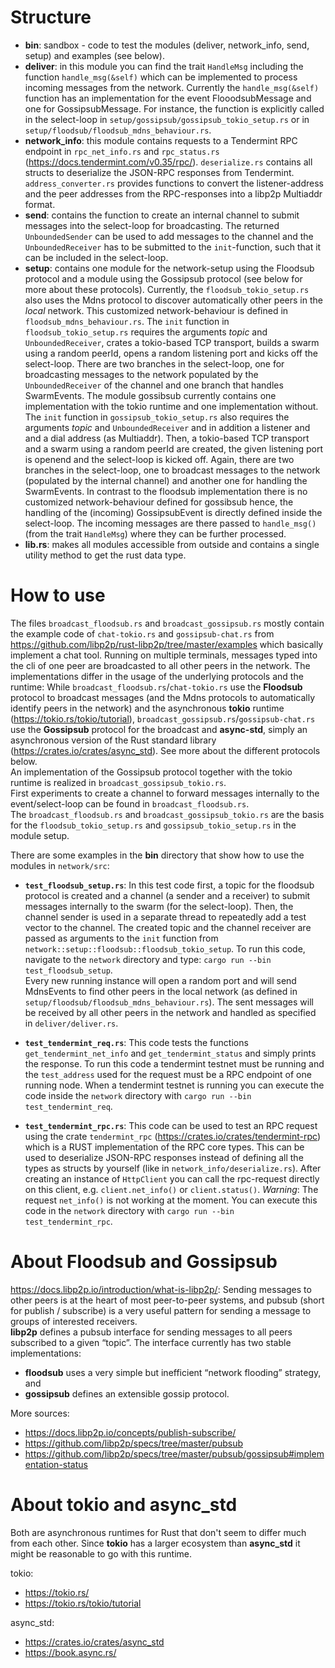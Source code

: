 # Structure

- **bin**: sandbox - code to test the modules (deliver, network_info, send, setup) and examples (see below).
- **deliver**: in this module you can find the trait `HandleMsg` including the function `handle_msg(&self)` which can be implemented to process incoming messages from the network. Currently the `handle_msg(&self)` function has an implementation for the event FlooodsubMessage and one for GossipsubMessage. For instance, the function is explicitly called in the select-loop in `setup/gossipsub/gossipsub_tokio_setup.rs` or in `setup/floodsub/floodsub_mdns_behaviour.rs`.
- **network_info**: this module contains requests to a Tendermint RPC endpoint in `rpc_net_info.rs` and `rpc_status.rs` (https://docs.tendermint.com/v0.35/rpc/). `deserialize.rs` contains all structs to deserialize the JSON-RPC responses from Tendermint. `address_converter.rs` provides functions to convert the listener-address and the peer addresses from the RPC-responses into a libp2p Multiaddr format. 
- **send**: contains the function to create an internal channel to submit messages into the select-loop for broadcasting. The returned `UnboundedSender` can be used to add messages to the channel and the `UnboundedReceiver` has to be submitted to the `init`-function, such that it can be included in the select-loop.
- **setup**: contains one module for the network-setup using the Floodsub protocol and a module using the Gossipsub protocol (see below for more about these protocols). Currently, the `floodsub_tokio_setup.rs` also uses the Mdns protocol to discover automatically other peers in the *local* network. This customized network-behaviour is defined in `floodsub_mdns_behaviour.rs`. The `init` function in `floodsub_tokio_setup.rs` requires the arguments *topic* and `UnboundedReceiver`, crates a tokio-based TCP transport, builds a swarm using a random peerId, opens a random listening port and kicks off the select-loop. There are two branches in the select-loop, one for broadcasting messages to the network populated by the `UnboundedReceiver` of the channel and one branch that handles SwarmEvents. The module gossibsub currently contains one implementation with the tokio runtime and one implementation without. The `init` function in `gossipsub_tokio_setup.rs` also requires the arguments *topic* and `UnboundedReceiver` and in addition a listener and and a dial address (as Multiaddr). Then, a tokio-based TCP transport and a swarm using a random peerId are created, the given listening port is openend and the select-loop is kicked off. Again, there are two branches in the select-loop, one to broadcast messages to the network (populated by the internal channel) and another one for handling the SwarmEvents. In contrast to the floodsub implementation there is no customized network-behaviour defined for gossibsub hence, the handling of the (incoming) GossipsubEvent is directly defined inside the select-loop. The incoming messages are there passed to `handle_msg()` (from the trait `HandleMsg`) where they can be further processed.
- **lib.rs**: makes all modules accessible from outside and contains a single utility method to get the rust data type.

# How to use
The files `broadcast_floodsub.rs` and `broadcast_gossipsub.rs` mostly contain the example code of `chat-tokio.rs` and `gossipsub-chat.rs` from https://github.com/libp2p/rust-libp2p/tree/master/examples which basically implement a chat tool. Running on multiple terminals, messages typed into the cli of one peer are broadcasted to all other peers in the network. The implementations differ in the usage of the underlying protocols and the runtime: While `broadcast_floodsub.rs`/`chat-tokio.rs` use the **Floodsub** protocol to broadcast messages (and the Mdns protocols to automatically identify peers in the network) and the asynchronous **tokio** runtime (https://tokio.rs/tokio/tutorial), `broadcast_gossipsub.rs`/`gossipsub-chat.rs` use the **Gossipsub** protocol for the broadcast and **async-std**, simply an asynchronous version of the Rust standard library (https://crates.io/crates/async_std). See more about the different protocols below.<br/>
An implementation of the Gossipsub protocol together with the tokio runtime is realized in `broadcast_gossipsub_tokio.rs`.<br/>
First experiments to create a channel to forward messages internally to the event/select-loop can be found in `broadcast_floodsub.rs`.<br/>
The `broadcast_floodsub.rs` and `broadcast_gossipsub_tokio.rs` are the basis for the `floodsub_tokio_setup.rs` and `gossipsub_tokio_setup.rs` in the module setup.

There are some examples in the **bin** directory that show how to use the modules in `network/src`:
- **`test_floodsub_setup.rs`**: In this test code first, a topic for the floodsub protocol is created and a channel (a sender and a receiver) to submit messages internally to the swarm (for the select-loop). Then, the channel sender is used in a separate thread to repeatedly add a test vector to the channel. The created topic and the channel receiver are passed as arguments to the `init` function from `network::setup::floodsub::floodsub_tokio_setup`. To run this code, navigate to the `network` directory and type: `cargo run --bin test_floodsub_setup`.<br/>
Every new running instance will open a random port and will send MdnsEvents to find other peers in the local network (as defined in `setup/floodsub/floodsub_mdns_behaviour.rs`). The sent messages will be received by all other peers in the network and handled as specified in `deliver/deliver.rs`.

- **`test_tendermint_req.rs`**: This code tests the functions `get_tendermint_net_info` and `get_tendermint_status` and simply prints the response. To run this code a tendermint testnet must be running and the `test_address` used for the  request must be a RPC endpoint of one running node. When a tendermint testnet is running you can execute the code inside the `network` directory with `cargo run --bin test_tendermint_req`.

- **`test_tendermint_rpc.rs`**: This code can be used to test an RPC request using the crate `tendermint_rpc` (https://crates.io/crates/tendermint-rpc) which is a RUST implementation of the RPC core types. This can be used to deserialize JSON-RPC responses instead of defining all the types as structs by yourself (like in `network_info/deserialize.rs`). After creating an instance of `HttpClient` you can call the rpc-request directly on this client, e.g. `client.net_info()` or `client.status()`. *Warning*: The request `net_info()` is not working at the moment. You can execute this code in the `network` directory with `cargo run --bin test_tendermint_rpc`.

# About **Floodsub** and **Gossipsub**
https://docs.libp2p.io/introduction/what-is-libp2p/: Sending messages to other peers is at the heart of most peer-to-peer systems, and pubsub (short for publish / subscribe) is a very useful pattern for sending a message to groups of interested receivers.</br>
**libp2p** defines a pubsub interface for sending messages to all peers subscribed to a given “topic”. The interface currently has two stable implementations:
- **floodsub** uses a very simple but inefficient “network flooding” strategy, and
- **gossipsub** defines an extensible gossip protocol.

More sources:
- https://docs.libp2p.io/concepts/publish-subscribe/
- https://github.com/libp2p/specs/tree/master/pubsub
- https://github.com/libp2p/specs/tree/master/pubsub/gossipsub#implementation-status

# About **tokio** and **async_std**

Both are asynchronous runtimes for Rust that don't seem to differ much from each other. Since **tokio** has a larger ecosystem than **async_std** it might be reasonable to go with this runtime.

tokio:
- https://tokio.rs/
- https://tokio.rs/tokio/tutorial

async_std:
- https://crates.io/crates/async_std
- https://book.async.rs/
